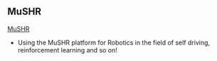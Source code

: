 ## MuSHR 
[MuSHR](https://mushr.io/)

- Using the MuSHR platform for Robotics in the field of self driving, reinforcement learning and so on!
